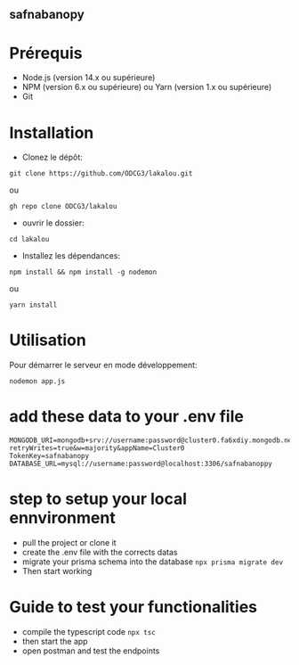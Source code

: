 ## safnabanopy

# Prérequis

   - Node.js (version 14.x ou supérieure)
   - NPM (version 6.x ou supérieure) ou Yarn (version 1.x ou supérieure)
   - Git

# Installation

   - Clonez le dépôt:

   ```
  git clone https://github.com/ODCG3/lakalou.git
  ```
ou
```
gh repo clone ODCG3/lakalou
```
  - ouvrir le dossier:
  ```
  cd lakalou
  ```

  - Installez les dépendances:

```
npm install && npm install -g nodemon
```
ou
```
yarn install
```

# Utilisation

Pour démarrer le serveur en mode développement:
```
nodemon app.js
```

# add these data to your .env file
```
MONGODB_URI=mongodb+srv://username:password@cluster0.fa6xdiy.mongodb.net/safnabanopy?retryWrites=true&w=majority&appName=Cluster0
TokenKey=safnabanopy
DATABASE_URL=mysql://username:password@localhost:3306/safnabanoppy
```

# step to setup your local ennvironment

  - pull the project or clone it 
  - create the .env file with the corrects datas
  - migrate your prisma schema into the database
  ``` npx prisma migrate dev ```
  - Then start working

# Guide to test your functionalities
  - compile the typescript code
    ``` npx tsc ```
  - then start the app 
  - open postman and test the endpoints